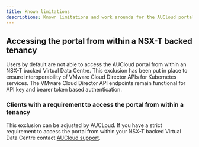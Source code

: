 ```yaml
---
title: Known limitations
descriptions: Known limitations and work arounds for the AUCloud portal
---
```



## Accessing the portal from within a NSX-T backed tenancy
Users by default are not able to access the AUCloud portal from within an NSX-T backed Virtual Data Centre.
This exclusion has been put in place to ensure interoperability of VMware Cloud Director APIs for Kubernetes services.
The VMware Cloud Director API endpoints remain functional for API key and bearer token based authentication.

### Clients with a requirement to access the portal from within a tenancy
This exclusion can be adjusted by AUCLoud. If you have a strict requirement to access the portal from within your NSX-T backed Virtual Data Centre contact [AUCloud support](../support/index.md).






